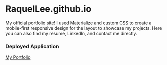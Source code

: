 # RaquelLee.github.io

My official portfolio site! I used Materialize and custom CSS to create a mobile-first responsive design for the layout to showcase my projects. Here you can also find my resume, LinkedIn, and contact me directly. 

### Deployed Application
[My Portfolio](https://raquellee.github.io/)